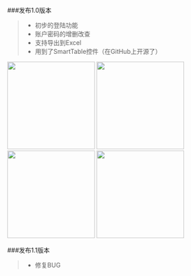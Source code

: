 ###发布1.0版本
> * 初步的登陆功能
> * 账户密码的增删改查
> * 支持导出到Excel
> * 用到了SmartTable控件（在GitHub上开源了）

<img src="https://github.com/weiyu199202/LocalAccount/blob/master/screenshort/1.jpg" width="200">
<img src="https://github.com/weiyu199202/LocalAccount/blob/master/screenshort/2.jpg" width="200">
<img src="https://github.com/weiyu199202/LocalAccount/blob/master/screenshort/3.jpg" width="200">
<img src="https://github.com/weiyu199202/LocalAccount/blob/master/screenshort/4.jpg" width="200">

###发布1.1版本
> * 修复BUG
